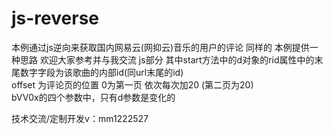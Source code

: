 # js-reverse

本例通过js逆向来获取国内网易云(网抑云)音乐的用户的评论  同样的 本例提供一种思路 欢迎大家参考并与我交流
js部分 其中start方法中的d对象的rid属性中的末尾数字字段为该歌曲的内部id(同url末尾的id)  
offset 为评论页的位置 0为第一页 依次每次加20 (第二页为20)  
bVV0x的四个参数中，只有d参数是变化的  

技术交流/定制开发v：mm1222527

